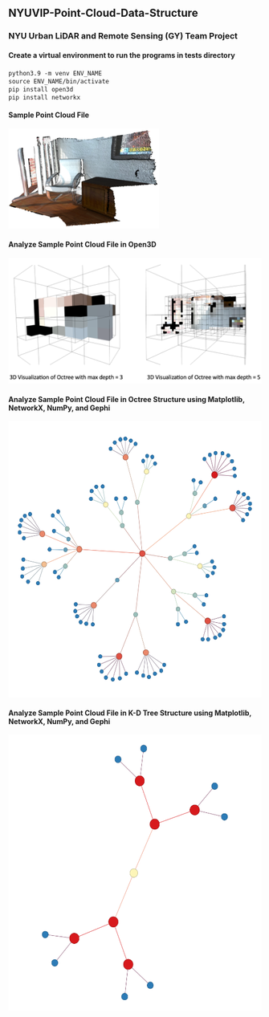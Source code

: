 ## NYUVIP-Point-Cloud-Data-Structure
### NYU Urban LiDAR and Remote Sensing (GY) Team Project

#### Create a virtual environment to run the programs in tests directory
```
python3.9 -m venv ENV_NAME
source ENV_NAME/bin/activate
pip install open3d
pip install networkx
```

#### Sample Point Cloud File
<img src="images/sample_data.png" width="300" height="200">

#### Analyze Sample Point Cloud File in Open3D
<img src="images/test0_octree.png" width="550" height="250">

#### Analyze Sample Point Cloud File in Octree Structure using Matplotlib, NetworkX, NumPy, and Gephi
<img src="images/test2_gephi_octree.png" width="550" height="550">

#### Analyze Sample Point Cloud File in K-D Tree Structure using Matplotlib, NetworkX, NumPy, and Gephi
<img src="images/test2_gephi_kdtree.png" width="550" height="550">

<!-- #### Time spent of running tests/test2_networkx.py in relation to the desired depth of the Octree
Time Spent = Time to load data file + Time to Construct Octree + Time to Visualize data file
| Depth         | Time Spent(s) |
| ------------- |:-------------:|
| 3             | ~1.41         |
| 4             | ~1.97         |
| 5             | ~4.84         | -->
